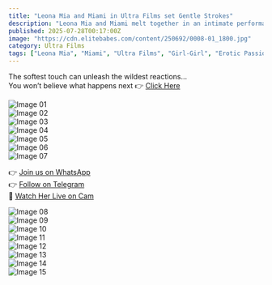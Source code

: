 ```yaml
---
title: "Leona Mia and Miami in Ultra Films set Gentle Strokes"
description: "Leona Mia and Miami melt together in an intimate performance that feels raw, real, and deliciously slow. You’ll crave more with every frame."
published: 2025-07-28T00:17:00Z
image: "https://cdn.elitebabes.com/content/250692/0008-01_1800.jpg"
category: Ultra Films
tags: ["Leona Mia", "Miami", "Ultra Films", "Girl-Girl", "Erotic Passion", "NSFW"]
---
```


The softest touch can unleash the wildest reactions...  
You won’t believe what happens next 👉 [Click Here](https://redirecting-kappa.vercel.app/)

![Image 01](https://cdn.elitebabes.com/content/250692/0008-01_1800.jpg)  
![Image 02](https://cdn.elitebabes.com/content/250692/0008-02_1200.jpg)  
![Image 03](https://cdn.elitebabes.com/content/250692/0008-03_1200.jpg)  
![Image 04](https://cdn.elitebabes.com/content/250692/0008-04_1200.jpg)  
![Image 05](https://cdn.elitebabes.com/content/250692/0008-05_1200.jpg)  
![Image 06](https://cdn.elitebabes.com/content/250692/0008-06_1200.jpg)  
![Image 07](https://cdn.elitebabes.com/content/250692/0008-07_1200.jpg)

👉 [Join us on WhatsApp](https://whatsapp.com/channel/0029VaMsUAp7tkjI8KcaRn10)  
👉 [Follow on Telegram](https://t.me/Xibabes)  
🔞 [Watch Her Live on Cam](https://redirecting-kappa.vercel.app/)

![Image 08](https://cdn.elitebabes.com/content/250692/0008-08_1800.jpg)  
![Image 09](https://cdn.elitebabes.com/content/250692/0008-09_1800.jpg)  
![Image 10](https://cdn.elitebabes.com/content/250692/0008-10_1800.jpg)  
![Image 11](https://cdn.elitebabes.com/content/250692/0008-11_1200.jpg)  
![Image 12](https://cdn.elitebabes.com/content/250692/0008-12_1200.jpg)  
![Image 13](https://cdn.elitebabes.com/content/250692/0008-13_1800.jpg)  
![Image 14](https://cdn.elitebabes.com/content/250692/0008-14_1800.jpg)  
![Image 15](https://cdn.elitebabes.com/content/250692/0008-15_1200.jpg)
